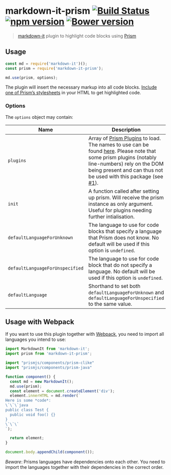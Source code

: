 # markdown-it-prism [![Build Status](https://travis-ci.org/jGleitz/markdown-it-prism.svg?branch=master)](https://travis-ci.org/jGleitz/markdown-it-prism) [![npm version](https://badge.fury.io/js/markdown-it-prism.svg)](https://badge.fury.io/js/markdown-it-prism) [![Bower version](https://badge.fury.io/bo/markdown-it-prism.svg)](https://badge.fury.io/bo/markdown-it-prism)
> [markdown-it](https://github.com/markdown-it/markdown-it) plugin to highlight code blocks using [Prism](http://prismjs.com/)

## Usage
```js
const md = require('markdown-it')();
const prism = require('markdown-it-prism');

md.use(prism, options);
```

The plugin will insert the necessary markup into all code blocks. [Include one of Prism’s stylesheets](http://prismjs.com/#basic-usage) in your HTML to get highlighted code.

### Options
The `options` object may contain:

Name   | Description | Default
-------|-------------|--------
`plugins` | Array of [Prism Plugins](http://prismjs.com/#plugins) to load. The names to use can be found [here](https://github.com/PrismJS/prism/tree/master/plugins). Please note that some prism plugins (notably line-numbers) rely on the DOM being present and can thus not be used with this package (see [#1](https://github.com/jGleitz/markdown-it-prism/issues/1)). | `[]`
`init` | A function called after setting up prism. Will receive the prism instance as only argument. Useful for plugins needing further intialisation. | `() => {}`
`defaultLanguageForUnknown` | The language to use for code blocks that specify a language that Prism does not know. No default will be used if this option is `undefined`. | `undefined`
`defaultLanguageForUnspecified` | The language to use for code block that do not specify a language. No default will be used if this option is `undefined`. | `undefined`
`defaultLanguage` | Shorthand to set both `defaultLanguageForUnknown` and `defaultLanguageForUnspecified` to the same value. | `undefined`

## Usage with Webpack
If you want to use this plugin together with [Webpack](https://webpack.js.org/), you need to import all languages you intend to use:

```javascript
import MarkdownIt from 'markdown-it';
import prism from 'markdown-it-prism';

import "prismjs/components/prism-clike"
import "prismjs/components/prism-java"

function component() {
  const md = new MarkdownIt();
  md.use(prism);
  const element = document.createElement('div');
  element.innerHTML = md.render(`
Here is some *code*:
\`\`\`java
public class Test {
  public void foo() {}
}
\`\`\`
`);

  return element;
}

document.body.appendChild(component());
```

*Beware*: Prisms languages have dependencies onto each other. You need to import the languages together with their dependencies in the correct order.
